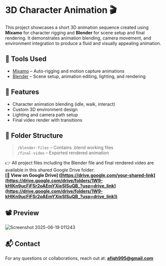 # 3D Character Animation 🎬

This project showcases a short 3D animation sequence created using **Mixamo** for character rigging and **Blender** for scene setup and final rendering. It demonstrates animation blending, camera movement, and environment integration to produce a fluid and visually appealing animation.

## 🔧 Tools Used
- [Mixamo](https://www.mixamo.com/) – Auto-rigging and motion capture animations
- [Blender](https://www.blender.org/) – Scene setup, animation editing, lighting, and rendering

## 🎯 Features
- Character animation blending (idle, walk, interact)
- Custom 3D environment design
- Lighting and camera path setup
- Final video render with transitions

## 📂 Folder Structure
> `/blender-files` – Contains .blend working files  
> `/final-video` – Exported rendered animation

👉 All project files including the Blender file and final rendered video are available in this shared Google Drive folder:  
**[📁 View on Google Drive] ([https://drive.google.com/your-shared-link](https://drive.google.com/drive/folders/1W9-kHIKn9ucFiFSr2oAEmYXieSISuQB_?usp=drive_link](https://drive.google.com/drive/folders/1W9-kHIKn9ucFiFSr2oAEmYXieSISuQB_?usp=drive_link])**

## 📽️ Preview  
![Screenshot 2025-06-19 011243](https://github.com/user-attachments/assets/9634dbd2-4363-4d2d-afcf-8bce52897ded)

## 📬 Contact  
For any questions or collaborations, reach out at: **afiqh995@gmail.com**
